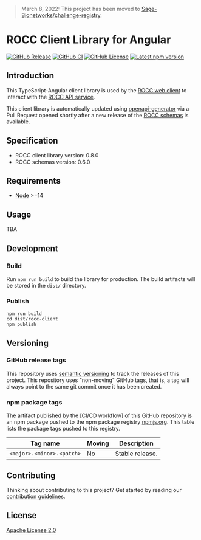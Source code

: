 > March 8, 2022: This project has been moved to [Sage-Bionetworks/challenge-registry](https://github.com/Sage-Bionetworks/challenge-registry).

# ROCC Client Library for Angular

[![GitHub Release](https://img.shields.io/github/release/Sage-Bionetworks/rocc-angular-client.svg?include_prereleases&color=94398d&labelColor=555555&logoColor=ffffff&style=for-the-badge&logo=github)](https://github.com/Sage-Bionetworks/rocc-angular-client)
[![GitHub CI](https://img.shields.io/github/workflow/status/Sage-Bionetworks/rocc-angular-client/CI.svg?color=94398d&labelColor=555555&logoColor=ffffff&style=for-the-badge&logo=github)](https://github.com/Sage-Bionetworks/rocc-angular-client/actions)
[![GitHub License](https://img.shields.io/github/license/sage-bionetworks/rocc-angular-client.svg?color=94398d&labelColor=555555&logoColor=ffffff&style=for-the-badge&logo=github)](https://github.com/sage-bionetworks/rocc-angular-client)
[![Latest npm version](https://img.shields.io/npm/v/@sage-bionetworks/rocc-client-angular?logo=npm&style=for-the-badge&color=94398d&labelColor=555555&logoColor=ffffff)](https://www.npmjs.com/package/@sage-bionetworks/rocc-client-angular)

## Introduction

This TypeScript-Angular client library is used by the [ROCC web client] to
interact with the [ROCC API service].

This client library is automatically updated using [openapi-generator] via a
Pull Request opened shortly after a new release of the [ROCC schemas] is
available.

## Specification

- ROCC client library version: 0.8.0
- ROCC schemas version: 0.6.0

## Requirements

- [Node] >=14

## Usage

TBA

## Development

### Build

Run `npm run build` to build the library for production. The build artifacts
will be stored in the `dist/` directory.

### Publish

```console
npm run build
cd dist/rocc-client
npm publish
```

## Versioning

### GitHub release tags

This repository uses [semantic versioning] to track the releases of this
project. This repository uses "non-moving" GitHub tags, that is, a tag will
always point to the same git commit once it has been created.

### npm package tags

The artifact published by the [CI/CD workflow] of this GitHub repository is an
npm package pushed to the npm package registry [npmjs.org]. This table lists the
package tags pushed to this registry.

| Tag name                    | Moving | Description
|-----------------------------|--------|------------
| `<major>.<minor>.<patch>`   | No     | Stable release.

## Contributing

Thinking about contributing to this project? Get started by reading our
[contribution guidelines].

## License

[Apache License 2.0]

<!-- Links -->

[ROCC web client]: https://github.com/Sage-Bionetworks/rocc-app
[ROCC API service]: https://github.com/Sage-Bionetworks/rocc-service
[openapi-generator]: https://github.com/OpenAPITools/openapi-generator
[ROCC schemas]: https://github.com/Sage-Bionetworks/rocc-schemas
[Node]: https://nodejs.org/en/
[npmjs.org]: https://www.npmjs.com/
[semantic versioning]: https://semver.org/
[contribution guidelines]: https://github.com/Sage-Bionetworks/rocc-client-angular/blob/main/.github/CONTRIBUTING.md
[Apache License 2.0]: https://github.com/Sage-Bionetworks/rocc-client-angular/blob/main/LICENSE
